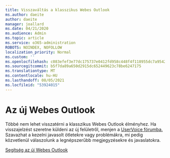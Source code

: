```yaml
---
title: Visszaváltás a klasszikus Webes Outlook
ms.author: daeite
author: daeite
manager: joallard
ms.date: 04/21/2020
ms.audience: Admin
ms.topic: article
ms.service: o365-administration
ROBOTS: NOINDEX, NOFOLLOW
localization_priority: Normal
ms.custom: ''
ms.openlocfilehash: c083efef3e77dc175737e0412fd958c448f4f118955dc7a95427dab831ccbe4d
ms.sourcegitcommit: b5f7da89a650d2915dc652449623c78be6247175
ms.translationtype: MT
ms.contentlocale: hu-HU
ms.lasthandoff: 08/05/2021
ms.locfileid: "53924015"
---
```

# <a name="the-new-outlook-on-the-web"></a>Az új Webes Outlook

Többé nem lehet visszatérni a klasszikus Webes Outlook élményhez. Ha visszajelzést szeretne küldeni az új felületről, menjen a [UserVoice fórumba.](https://go.microsoft.com/fwlink/?linkid=2103182) Szavazhat a kezelni javasolt ötletekre vagy problémákra, mi pedig közvetlenül válaszolunk a legnépszerűbb megjegyzésekre és javaslatokra.

[Segítség az új Webes Outlook](https://support.office.com/article/017014cd-2ad0-41ab-8473-6bd8c349d4f8)